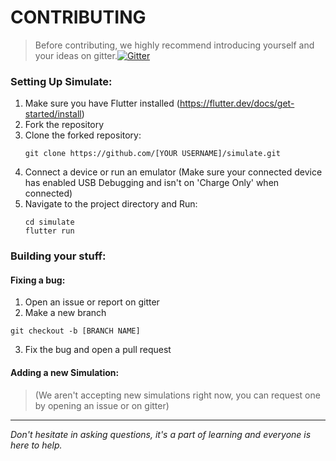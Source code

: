 # CONTRIBUTING

> Before contributing, we highly recommend introducing yourself and your ideas on gitter.[![Gitter](https://badges.gitter.im/codEd-org/simulate.svg)](https://gitter.im/codEd-org/simulate?utm_source=badge&utm_medium=badge&utm_campaign=pr-badge)

### Setting Up Simulate:

1. Make sure you have Flutter installed (https://flutter.dev/docs/get-started/install)
2. Fork the repository
3. Clone the forked repository:
    ```console
    git clone https://github.com/[YOUR USERNAME]/simulate.git
    ```
4. Connect a device or run an emulator (Make sure your connected device has enabled USB Debugging and isn't on 'Charge Only' when connected) 
5. Navigate to the project directory and Run:
    ```console
    cd simulate
    flutter run
    ```

### Building your stuff:

#### Fixing a bug:

1. Open an issue or report on gitter
2. Make a new branch
```console
git checkout -b [BRANCH NAME]
```
3. Fix the bug and open a pull request

#### Adding a new Simulation:

> (We aren't accepting new simulations right now, you can request one by opening an issue or on gitter)

---

*Don't hesitate in asking questions, it's a part of learning and everyone is here to help.*
